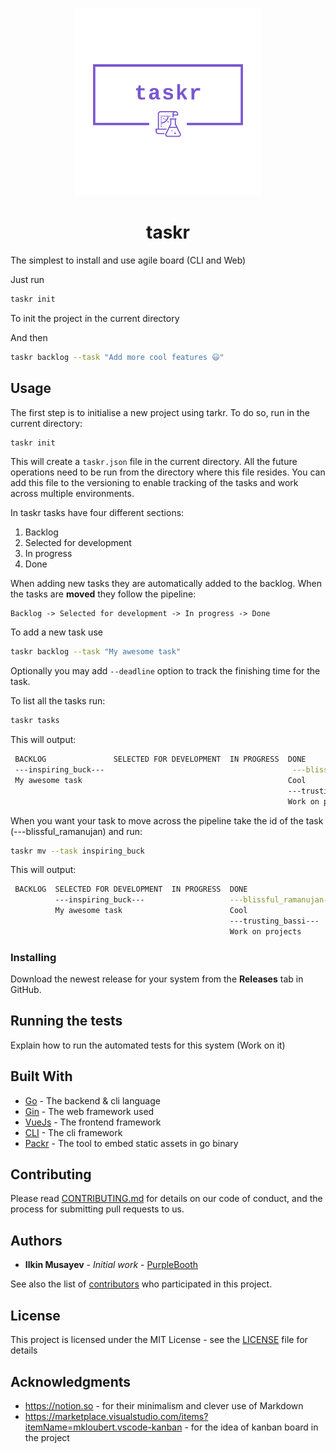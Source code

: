 <p align="center"><img src="./assets/logo.png" width="300"></p>

<h1 align="center">taskr</h1>

The simplest to install and use agile board (CLI and Web)

Just run
```bash
taskr init
```
To init the project in the current directory

And then
```bash
taskr backlog --task "Add more cool features 😃"
```


## Usage

The first step is to initialise a new project using tarkr. To do so, run in the current directory:

```bash
taskr init
```

This will create a ```taskr.json``` file in the current directory. All the future operations need to be run from the directory where this file resides. You can add this file to the versioning to enable tracking of the tasks and work across multiple environments.

In taskr tasks have four different sections:
1. Backlog
2. Selected for development
3. In progress
4. Done

When adding new tasks they are automatically added to the backlog. When the tasks are **moved** they follow the pipeline:
```
Backlog -> Selected for development -> In progress -> Done
```

To add a new task use

```bash
taskr backlog --task "My awesome task"
```

Optionally you may add ```--deadline``` option to track the finishing time for the task.

To list all the tasks run:

```bash
taskr tasks
```

This will output:
```bash
 BACKLOG               SELECTED FOR DEVELOPMENT  IN PROGRESS  DONE                     
 ---inspiring_buck---                                          ---blissful_ramanujan--- 
 My awesome task                                              Cool                     
                                                              ---trusting_bassi---     
                                                              Work on projects              
```

When you want your task to move across the pipeline take the id of the task (---blissful_ramanujan) and run:
```bash
taskr mv --task inspiring_buck
```

This will output:
```bash
 BACKLOG  SELECTED FOR DEVELOPMENT  IN PROGRESS  DONE                     
          ---inspiring_buck---                   ---blissful_ramanujan--- 
          My awesome task                        Cool                     
                                                 ---trusting_bassi---     
                                                 Work on projects         
```

### Installing

Download the newest release for your system from the **Releases** tab in GitHub.

## Running the tests

Explain how to run the automated tests for this system (Work on it)

## Built With

* [Go](https://golang.org) - The backend & cli language
* [Gin](https://gin-gonic.com/) - The web framework used
* [VueJs](https://vuejs.org) - The frontend framework
* [CLI](https://github.com/urfave/cli) - The cli framework
* [Packr](https://github.com/gobuffalo/packr) - The tool to embed static assets in go binary

## Contributing

Please read [CONTRIBUTING.md](https://gist.github.com/PurpleBooth/b24679402957c63ec426) for details on our code of conduct, and the process for submitting pull requests to us.

## Authors

* **Ilkin Musayev** - *Initial work* - [PurpleBooth](https://github.com/PurpleBooth)

See also the list of [contributors](https://github.com/paladium/taskr/Contributors.md) who participated in this project.

## License

This project is licensed under the MIT License - see the [LICENSE](LICENSE) file for details

## Acknowledgments

* https://notion.so - for their minimalism and clever use of Markdown
* https://marketplace.visualstudio.com/items?itemName=mkloubert.vscode-kanban - for the idea of kanban board in the project
